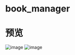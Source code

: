 # book_manager
# 预览
![image](https://github.com/qq784430124/book_manager/app/static/image/1.png)
![image](https://github.com/qq784430124/book_manager/app/static/image/2.png)
